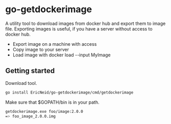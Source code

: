 # go-getdockerimage

A utility tool to download images from docker hub and export them to image file.
Exporting images is useful, if you have a server without access to docker hub.

* Export image on a machine with access
* Copy image to your server
* Load image with docker load --input MyImage

## Getting started

Download tool.

```bash
go install EricNeid/go-getdockerimage/cmd/getdockerimage
```

Make sure that $GOPATH/bin is in your path.

```bash
getdockerimage.exe foo/image:2.0.0
=> foo_image_2.0.0.img
```
